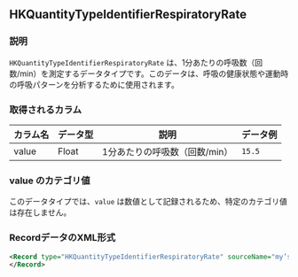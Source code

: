 ## HKQuantityTypeIdentifierRespiratoryRate

### 説明
`HKQuantityTypeIdentifierRespiratoryRate` は、1分あたりの呼吸数（回数/min）を測定するデータタイプです。このデータは、呼吸の健康状態や運動時の呼吸パターンを分析するために使用されます。

### 取得されるカラム

| カラム名 | データ型 | 説明                          | データ例 |
| -------- | -------- | ----------------------------- | -------- |
| value    | Float    | 1分あたりの呼吸数（回数/min） | `15.5`   |

### value のカテゴリ値

このデータタイプでは、`value` は数値として記録されるため、特定のカテゴリ値は存在しません。

### RecordデータのXML形式

```xml
<Record type="HKQuantityTypeIdentifierRespiratoryRate" sourceName="my’s Apple Watch" sourceVersion="10.6.1" device="<<HKDevice: 0x3034ff3e0>, name:Apple Watch, manufacturer:Apple Inc., model:Watch, hardware:Watch6,10, software:10.6.1, creation date:2024-08-24 17:12:03 +0000>" unit="count/min" creationDate="2025-01-01 00:03:26 +0900" startDate="2025-01-01 00:00:47 +0900" endDate="2025-01-01 00:00:47 +0900" value="15.5">
</Record>
```
